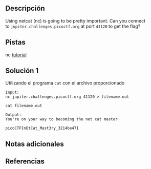 ## Descripción
Using netcat (nc) is going to be pretty important. Can you connect to `jupiter.challenges.picoctf.org` at port `41120` to get the flag?
## Pistas
nc [tutorial](https://linux.die.net/man/1/nc)

## Solución 1
Utilizando el programa `cat` con el archivo proporcionado
``` shell
Input: 
nc jupiter.challenges.picoctf.org 41120 > filename.out

cat filename.out

Output: 
You're on your way to becoming the net cat master

picoCTF{nEtCat_Mast3ry_3214be47}

```



## Notas adicionales

## Referencias
